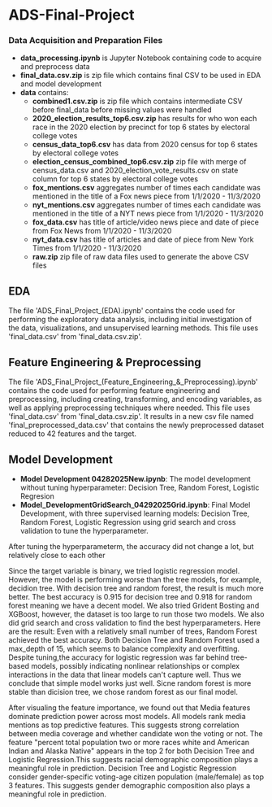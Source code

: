 # ADS-Final-Project


### Data Acquisition and Preparation Files
- **data_processing.ipynb** is Jupyter Notebook containing code to acquire and preprocess data
- **final_data.csv.zip** is zip file which contains final CSV to be used in EDA and model development 
- **data** contains:
  - **combined1.csv.zip** is zip file which contains intermediate CSV before final_data before missing values were handled 
  - **2020_election_results_top6.csv.zip** has results for who won each race in the 2020 election by precinct for top 6 states by electoral college votes 
  - **census_data_top6.csv** has data from 2020 census for top 6 states by electoral college votes 
  - **election_census_combined_top6.csv.zip** zip file with merge of census_data.csv and 2020_election_vote_results.csv on state column for top 6 states by electoral college votes 
  - **fox_mentions.csv** aggregates number of times each candidate was mentioned in the title of a Fox news piece from 1/1/2020 - 11/3/2020
  - **nyt_mentions.csv** aggregates number of times each candidate was mentioned in the title of a NYT news piece from 1/1/2020 - 11/3/2020
  - **fox_data.csv** has title of article/video news piece and date of piece from Fox News from 1/1/2020 - 11/3/2020
  - **nyt_data.csv** has title of articles and date of piece from New York Times from 1/1/2020 - 11/3/2020
  -  **raw.zip** zip file of raw data files used to generate the above CSV files 

## EDA
The file 'ADS_Final_Project_(EDA).ipynb' contains the code used for performing the exploratory data analysis, including initial investigation of the data, visualizations, and unsupervised learning methods. This file uses 'final_data.csv' from 'final_data.csv.zip'.

## Feature Engineering & Preprocessing
The file 'ADS_Final_Project_(Feature_Engineering_&_Preprocessing).ipynb' contains the code used for performing feature engineering and preprocessing, including creating, transforming, and encoding variables, as well as applying preprocessing techniques where needed. This file uses 'final_data.csv' from 'final_data.csv.zip'. It results in a new csv file named 'final_preprocessed_data.csv' that contains the newly preprocessed dataset reduced to 42 features and the target.

## Model Development
- **Model Development 04282025New.ipynb**: The model development without tuning hyperparameter: Decision Tree, Random Forest, Logistic Regresion
- **Model_DevelopmentGridSearch_04292025Grid.ipynb**: Final Model Development, with three supervised learning models: Decision Tree, Random Forest, Logistic Regression using grid search and cross validation to tune the hyperparameter.


After tuning the hyperparameterm, the accuracy did not change a lot, but relatively close to each other


Since the target variable is binary, we tried logistic regression model. However, the model is performing worse than the tree models, for example, decidion tree. With decision tree and random forest, the result is much more better. The best accuracy is 0.915 for decision tree and 0.918 for random forest meaning we have a decent model. We also tried Grident Bosting and XGBoost, however, the dataset is too large to run those two models. We also did grid search and cross validation to find the best hyperparameters. Here are the result: Even with a relatively small number of trees, Random Forest achieved the best accuracy. Both Decision Tree and Random Forest used a max_depth of 15, which seems to balance complexity and overfitting. Despite tuning,the accuracy for logistic regression was far behind tree-based models, possibly indicating nonlinear relationships or complex interactions in the data that linear models can't capture well.
Thus we conclude that simple model works just well. Sicne random forest is more stable than dicision tree, we chose random forest as our final model.

After visualing the feature importance, we found out that Media features dominate prediction power across most models. All models rank media mentions as top predictive features. This suggests strong correlation between media coverage and whether candidate won the voting or not. The feature "percent total population two or more races white and American Indian and Alaska Native" appears in the top 2 for both Decision Tree and Logistic Regression.This suggests racial demographic composition plays a meaningful role in prediction. Decision Tree and Logistic Regression consider gender-specific voting-age citizen population (male/female) as top 3 features. This suggests gender demographic composition also plays a meaningful role in prediction.




